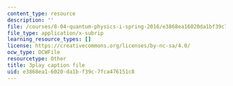 ```yaml
---
content_type: resource
description: ''
file: /courses/8-04-quantum-physics-i-spring-2016/e3868ea16020da1bf39c7fca476151c8_rwzg8iEOc8s.srt
file_type: application/x-subrip
learning_resource_types: []
license: https://creativecommons.org/licenses/by-nc-sa/4.0/
ocw_type: OCWFile
resourcetype: Other
title: 3play caption file
uid: e3868ea1-6020-da1b-f39c-7fca476151c8
---
```

